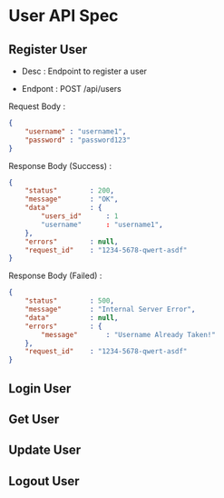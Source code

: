# User API Spec

## Register User
- Desc : Endpoint to register a user

- Endpont : POST /api/users

Request Body : 
```json
{
    "username" : "username1",
    "password" : "password123"
}
```

Response Body (Success) : 
```json
{
    "status"        : 200,
    "message"       : "OK",
    "data"          : {
        "users_id"      : 1
        "username"      : "username1",
    },
    "errors"        : null,
    "request_id"    : "1234-5678-qwert-asdf" 
}
```

Response Body (Failed) : 
```json
{
    "status"        : 500,
    "message"       : "Internal Server Error",
    "data"          : null,
    "errors"        : {
        "message"       : "Username Already Taken!"
    },
    "request_id"    : "1234-5678-qwert-asdf"
}
```

## Login User

## Get User

## Update User

## Logout User
